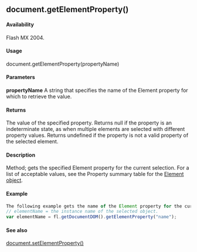 ## document.getElementProperty()

#### Availability

Flash MX 2004.

#### Usage

document.getElementProperty(propertyName)

#### Parameters

**propertyName** A string that specifies the name of the Element property for which to retrieve the value.

#### Returns

The value of the specified property. Returns null if the property is an indeterminate state, as when multiple elements are selected with different property values. Returns undefined if the property is not a valid property of the selected element.

#### Description

Method; gets the specified Element property for the current selection. For a list of acceptable values, see the Property summary table for the [Element object](#_bookmark374).

#### Example

```javascript
The following example gets the name of the Element property for the current selection:
// elementName = the instance name of the selected object.
var elementName = fl.getDocumentDOM().getElementProperty("name");

```
#### See also

[document.setElementProperty()](#_bookmark283)
